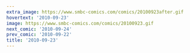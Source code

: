 ```yaml
---
extra_image: https://www.smbc-comics.com/comics/20100923after.gif
hovertext: '2010-09-23'
image: https://www.smbc-comics.com/comics/20100923.gif
next_comic: '2010-09-24'
prev_comic: '2010-09-22'
title: '2010-09-23'
---
```


